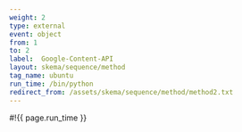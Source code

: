 ```yaml
---
weight: 2
type: external
event: object
from: 1
to: 2
label:  Google-Content-API
layout: skema/sequence/method
tag_name: ubuntu
run_time: /bin/python
redirect_from: /assets/skema/sequence/method/method2.txt
---
```

#!{{ page.run_time }}

